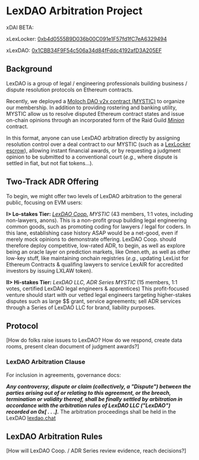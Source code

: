 # LexDAO Arbitration Project

xDAI BETA:

xLexLocker: [0xb4d0555B9D036b00C091e1F57fd1fC7eA6329494](https://blockscout.com/poa/xdai/address/0xb4d0555B9D036b00C091e1F57fd1fC7eA6329494/contracts)

xLexDAO: [0x1CBB34F9F54c506a34d84fFddc4192afD3A205EF](https://blockscout.com/poa/xdai/address/0x1CBB34F9F54c506a34d84fFddc4192afD3A205EF/contracts)

## Background

LexDAO is a group of legal / engineering professionals building business / dispute resolution protocols on Ethereum contracts.

Recently, we deployed a [Moloch DAO v2x contract (MYSTIC)](https://etherscan.io/address/0x057e820d740d5aaaffa3c6de08c5c98d990db00d#code) to organize our membership. In addition to providing rostering and banking utility, MYSTIC allow us to resolve disputed Ethereum contract states and issue on-chain opinions through an incorporated form of the Raid Guild *[Minion](https://https://github.com/raid-guild/moloch-minion)* contract. 

In this format, anyone can use LexDAO arbitration directly by assigning resolution control over a deal contract to our MYSTIC (such as a [LexLocker escrow](https://github.com/lexDAO/LexLocker)), allowing instant financial awards, or by requesting a judgment opinion to be submitted to a conventional court (*e.g.*, where dispute is settled in fiat, but not fiat tokens...).

## Two-Track ADR Offering

To begin, we might offer two levels of LexDAO arbitration to the general public, focusing on EVM users: 

**I> Lo-stakes Tier:** *[LexDAO Coop.](https://github.com/lexDAO/Cooperative) MYSTIC* (43 members, 1:1 votes, including non-lawyers, anons). This is a non-profit group building legal engineering common goods, such as promoting coding for lawyers / legal for coders. In this lane, establishing case history ASAP would be a net-good, even if merely mock opinions to demonstrate offering. LexDAO Coop. should therefore deploy competitive, low-rated ADR, to begin, as well as explore being an oracle layer on prediction markets, like Omen.eth, as well as other low-key stuff, like maintaining onchain registries (*e.g.*, updating LexList for Ethereum Contracts & qualifing lawyers to service LexAIR for accredited investors by issuing LXLAW token). 

**II> Hi-stakes Tier:** *LexDAO LLC, ADR Series MYSTIC* (15 members, 1:1 votes, certified LexDAO legal engineers & apprentices) This profit-focused venture should start with our vetted legal engineers targeting higher-stakes disputes such as large $$ grant, service agreements; sell ADR services through a Series of LexDAO LLC for brand, liability purposes.

## Protocol

[How do folks raise issues to LexDAO? How do we respond, create data rooms, present clean document of judgment awards?]

### LexDAO Arbitration Clause

For inclusion in agreements, governance docs:

***Any controversy, dispute or claim (collectively, a "Dispute") between the parties arising out of or relating to this agreement, or the breach, termination or validity thereof, shall be finally settled by arbitration in accordance with the arbitration rules of LexDAO LLC ("LexDAO") recorded on 0x[ . . .].*** The arbitration proceedings shall be held in the LexDAO [lexdao.chat](https://https://discord.com/invite/M4jxXmk) 

## LexDAO Arbitration Rules

[How will LexDAO Coop. / ADR Series review evidence, reach decisions?]
